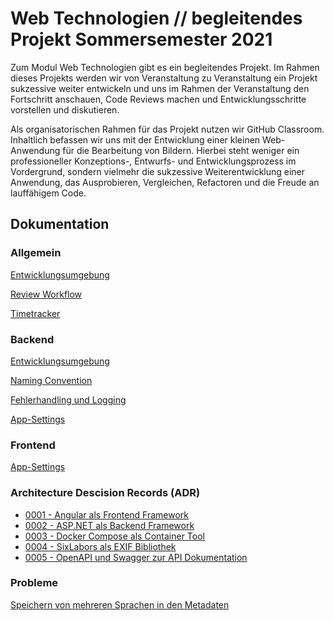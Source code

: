 # Web Technologien // begleitendes Projekt Sommersemester 2021

Zum Modul Web Technologien gibt es ein begleitendes Projekt. Im Rahmen dieses Projekts werden wir von Veranstaltung zu Veranstaltung ein Projekt sukzessive weiter entwickeln und uns im Rahmen der Veranstaltung den Fortschritt anschauen, Code Reviews machen und Entwicklungsschritte vorstellen und diskutieren.

Als organisatorischen Rahmen für das Projekt nutzen wir GitHub Classroom. Inhaltlich befassen wir uns mit der Entwicklung einer kleinen Web-Anwendung für die Bearbeitung von Bildern. Hierbei steht weniger ein professioneller Konzeptions-, Entwurfs- und Entwicklungsprozess im Vordergrund, sondern vielmehr die sukzessive Weiterentwicklung einer Anwendung, das Ausprobieren, Vergleichen, Refactoren und die Freude an lauffähigem Code.

## Dokumentation
### Allgemein
[Entwicklungsumgebung](docs/entwicklungsumgebung.md)

[Review Workflow](docs/review-workflow.md)

[Timetracker](docs/timetracker.md)

### Backend
[Entwicklungsumgebung](docs/backend/entwicklungsumgebung-backend.md)

[Naming Convention](docs/backend/naming-convention.md)

[Fehlerhandling und Logging](docs/backend/fehlerhandling-und-logging.md)

[App-Settings](docs/backend/app-settings.md)

### Frontend
[App-Settings](docs/frontend/app-settings.md)

### Architecture Descision Records (ADR)
* [0001 - Angular als Frontend Framework](docs/decisions/0001-client-side-language.md)
* [0002 - ASP.NET als Backend Framework](docs/decisions/0002-server-side-language.md)
* [0003 - Docker Compose als Container Tool](docs/decisions/0003-docker-compose.md)
* [0004 - SixLabors als EXIF Bibliothek](docs/decisions/0004-exif-library.md)
* [0005 - OpenAPI und Swagger zur API Dokumentation](docs/decisions/0005-openapi-swagger.md)

### Probleme
[Speichern von mehreren Sprachen in den Metadaten](docs/problems/multilingual.md)